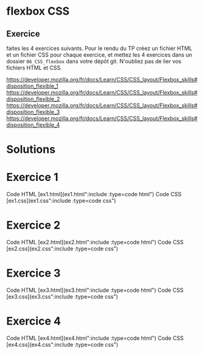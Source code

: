 # flexbox CSS



## Exercice

faites les 4 exercices suivants. Pour le rendu du TP créez un fichier HTML et un fichier CSS pour chaque exercice, et mettez les 4 exercices dans un dossier `06_CSS_flexbox` dans votre dépôt git. N'oubliez pas de lier vos fichiers HTML et CSS.

https://developer.mozilla.org/fr/docs/Learn/CSS/CSS_layout/Flexbox_skills#disposition_flexible_1
https://developer.mozilla.org/fr/docs/Learn/CSS/CSS_layout/Flexbox_skills#disposition_flexible_2
https://developer.mozilla.org/fr/docs/Learn/CSS/CSS_layout/Flexbox_skills#disposition_flexible_3
https://developer.mozilla.org/fr/docs/Learn/CSS/CSS_layout/Flexbox_skills#disposition_flexible_4


# Solutions

# Exercice 1

Code HTML
[ex1.html](ex1.html":include :type=code html")
Code CSS
[ex1.css](ex1.css":include :type=code css")

# Exercice 2

Code HTML
[ex2.html](ex2.html":include :type=code html")
Code CSS
[ex2.css](ex2.css":include :type=code css")

# Exercice 3

Code HTML
[ex3.html](ex3.html":include :type=code html")
Code CSS
[ex3.css](ex3.css":include :type=code css")

# Exercice 4

Code HTML
[ex4.html](ex4.html":include :type=code html")
Code CSS
[ex4.css](ex4.css":include :type=code css")